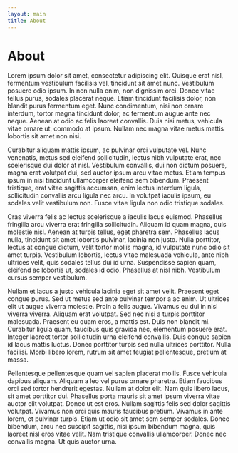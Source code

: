 ```yaml
---
layout: main
title: About
---
```


# About

Lorem ipsum dolor sit amet, consectetur adipiscing elit. Quisque erat nisl, fermentum vestibulum facilisis vel, tincidunt sit amet nunc. Vestibulum posuere odio ipsum. In non nulla enim, non dignissim orci. Donec vitae tellus purus, sodales placerat neque. Etiam tincidunt facilisis dolor, non blandit purus fermentum eget. Nunc condimentum, nisi non ornare interdum, tortor magna tincidunt dolor, ac fermentum augue ante nec neque. Aenean at odio ac felis laoreet convallis. Duis nisi metus, vehicula vitae ornare ut, commodo at ipsum. Nullam nec magna vitae metus mattis lobortis sit amet non nisi.

Curabitur aliquam mattis ipsum, ac pulvinar orci vulputate vel. Nunc venenatis, metus sed eleifend sollicitudin, lectus nibh vulputate erat, nec scelerisque dui dolor at nisl. Vestibulum convallis, dui non dictum posuere, magna erat volutpat dui, sed auctor ipsum arcu vitae metus. Etiam tempus ipsum in nisi tincidunt ullamcorper eleifend sem bibendum. Praesent tristique, erat vitae sagittis accumsan, enim lectus interdum ligula, sollicitudin convallis arcu ligula nec arcu. In volutpat iaculis ipsum, eu sodales velit vestibulum non. Fusce vitae ligula non odio tristique sodales.

Cras viverra felis ac lectus scelerisque a iaculis lacus euismod. Phasellus fringilla arcu viverra erat fringilla sollicitudin. Aliquam id quam magna, quis molestie nisl. Aenean at turpis tellus, eget pharetra sem. Phasellus lacus nulla, tincidunt sit amet lobortis pulvinar, lacinia non justo. Nulla porttitor, lectus at congue dictum, velit tortor mollis magna, id vulputate nunc odio sit amet turpis. Vestibulum lobortis, lectus vitae malesuada vehicula, ante nibh ultrices velit, quis sodales tellus dui id urna. Suspendisse sapien quam, eleifend ac lobortis ut, sodales id odio. Phasellus at nisl nibh. Vestibulum cursus semper vestibulum.

Nullam et lacus a justo vehicula lacinia eget sit amet velit. Praesent eget congue purus. Sed ut metus sed ante pulvinar tempor a ac enim. Ut ultrices elit ut augue viverra molestie. Proin a felis augue. Vivamus eu dui in nisl viverra viverra. Aliquam erat volutpat. Sed nec nisi a turpis porttitor malesuada. Praesent eu quam eros, a mattis est. Duis non blandit mi. Curabitur ligula quam, faucibus quis gravida nec, elementum posuere erat. Integer laoreet tortor sollicitudin urna eleifend convallis. Duis congue sapien id lacus mattis luctus. Donec porttitor turpis sed nulla ultrices porttitor. Nulla facilisi. Morbi libero lorem, rutrum sit amet feugiat pellentesque, pretium at massa.

Pellentesque pellentesque quam vel sapien placerat mollis. Fusce vehicula dapibus aliquam. Aliquam a leo vel purus ornare pharetra. Etiam faucibus orci sed tortor hendrerit egestas. Nullam at dolor elit. Nam quis libero lacus, sit amet porttitor dui. Phasellus porta mauris sit amet ipsum viverra vitae auctor elit volutpat. Donec ut est eros. Nullam sagittis felis sed dolor sagittis volutpat. Vivamus non orci quis mauris faucibus pretium. Vivamus in ante lorem, et pulvinar turpis. Etiam ut odio sit amet sem semper sodales. Donec bibendum, arcu nec suscipit sagittis, nisi ipsum bibendum magna, quis laoreet nisl eros vitae velit. Nam tristique convallis ullamcorper. Donec nec convallis magna. Ut quis auctor urna.
